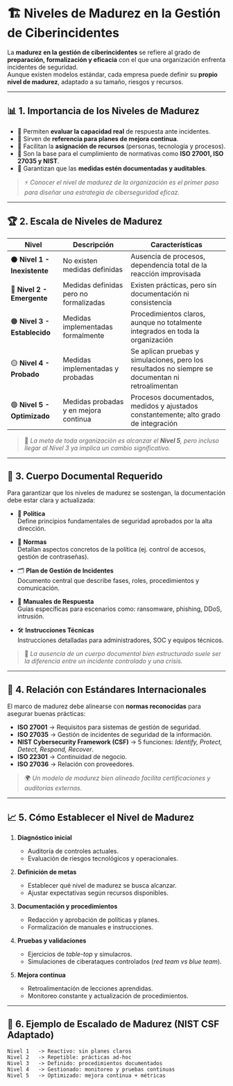 # 🏗️ Niveles de Madurez en la Gestión de Ciberincidentes

La **madurez en la gestión de ciberincidentes** se refiere al grado de **preparación, formalización y eficacia** con el que una organización enfrenta incidentes de seguridad.  
Aunque existen modelos estándar, cada empresa puede definir su **propio nivel de madurez**, adaptado a su tamaño, riesgos y recursos.

---

## 📊 1. Importancia de los Niveles de Madurez

- 📌 Permiten **evaluar la capacidad real** de respuesta ante incidentes.
- 📌 Sirven de **referencia para planes de mejora continua**.
- 📌 Facilitan la **asignación de recursos** (personas, tecnología y procesos).
- 📌 Son la base para el cumplimiento de normativas como **ISO 27001, ISO 27035 y NIST**.
- 📌 Garantizan que las **medidas estén documentadas y auditables**.

> ⚡ *Conocer el nivel de madurez de la organización es el primer paso para diseñar una estrategia de ciberseguridad eficaz.*

---

## 🏆 2. Escala de Niveles de Madurez

| Nivel | Descripción | Características |
|-------|-------------|----------------|
| ⚫ **Nivel 1 - Inexistente** | No existen medidas definidas | Ausencia de procesos, dependencia total de la reacción improvisada |
| 🔴 **Nivel 2 - Emergente** | Medidas definidas pero no formalizadas | Existen prácticas, pero sin documentación ni consistencia |
| 🟠 **Nivel 3 - Establecido** | Medidas implementadas formalmente | Procedimientos claros, aunque no totalmente integrados en toda la organización |
| 🟡 **Nivel 4 - Probado** | Medidas implementadas y probadas | Se aplican pruebas y simulaciones, pero los resultados no siempre se documentan ni retroalimentan |
| 🟢 **Nivel 5 - Optimizado** | Medidas probadas y en mejora continua | Procesos documentados, medidos y ajustados constantemente; alto grado de integración |

> 🎯 *La meta de toda organización es alcanzar el **Nivel 5**, pero incluso llegar al Nivel 3 ya implica un cambio significativo.*

---

## 📑 3. Cuerpo Documental Requerido

Para garantizar que los niveles de madurez se sostengan, la documentación debe estar clara y actualizada:

- 📜 **Política**  
  Define principios fundamentales de seguridad aprobados por la alta dirección.

- 📖 **Normas**  
  Detallan aspectos concretos de la política (ej. control de accesos, gestión de contraseñas).

- 🗂️ **Plan de Gestión de Incidentes**  
  Documento central que describe fases, roles, procedimientos y comunicación.

- 📘 **Manuales de Respuesta**  
  Guías específicas para escenarios como: ransomware, phishing, DDoS, intrusión.

- 🛠️ **Instrucciones Técnicas**  
  Instrucciones detalladas para administradores, SOC y equipos técnicos.

> 📌 *La ausencia de un cuerpo documental bien estructurado suele ser la diferencia entre un incidente controlado y una crisis.*

---

## 🔗 4. Relación con Estándares Internacionales

El marco de madurez debe alinearse con **normas reconocidas** para asegurar buenas prácticas:

- **ISO 27001** → Requisitos para sistemas de gestión de seguridad.  
- **ISO 27035** → Gestión de incidentes de seguridad de la información.  
- **NIST Cybersecurity Framework (CSF)** → 5 funciones: *Identify, Protect, Detect, Respond, Recover*.  
- **ISO 22301** → Continuidad de negocio.  
- **ISO 27036** → Relación con proveedores.  

> 🌍 *Un modelo de madurez bien alineado facilita certificaciones y auditorías externas.*

---

## 📈 5. Cómo Establecer el Nivel de Madurez

1. **Diagnóstico inicial**  
   - Auditoría de controles actuales.  
   - Evaluación de riesgos tecnológicos y operacionales.

2. **Definición de metas**  
   - Establecer qué nivel de madurez se busca alcanzar.  
   - Ajustar expectativas según recursos disponibles.

3. **Documentación y procedimientos**  
   - Redacción y aprobación de políticas y planes.  
   - Formalización de manuales e instrucciones.

4. **Pruebas y validaciones**  
   - Ejercicios de *table-top* y simulacros.  
   - Simulaciones de ciberataques controlados (*red team vs blue team*).

5. **Mejora continua**  
   - Retroalimentación de lecciones aprendidas.  
   - Monitoreo constante y actualización de procedimientos.

---

## 📌 6. Ejemplo de Escalado de Madurez (NIST CSF Adaptado)

```ascii
Nivel 1   -> Reactivo: sin planes claros
Nivel 2   -> Repetible: prácticas ad-hoc
Nivel 3   -> Definido: procedimientos documentados
Nivel 4   -> Gestionado: monitoreo y pruebas continuas
Nivel 5   -> Optimizado: mejora continua + métricas
